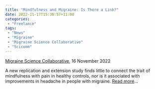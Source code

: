 ```yaml
---
title: "Mindfulness and Migraine: Is There a Link?"
date: 2022-11-17T15:30:57+11:00
categories:
 - "Freelance"
tags:
 - "News"
 - "Migraine"
 - "Migraine Science Collaborative" 
 - "Scicomm"
---
```


<!--more-->

[Migraine Science Collaborative](https://www.migrainecollaborative.org/home), 16 November 2022

A new replication and extension study finds little to connect the trait of mindfulness with pain in healthy controls, nor is it associated with improvements in headache in people with migraine. [Read more](https://migrainecollaborative.org/mindfulness-and-migraine-is-there-a-link)...